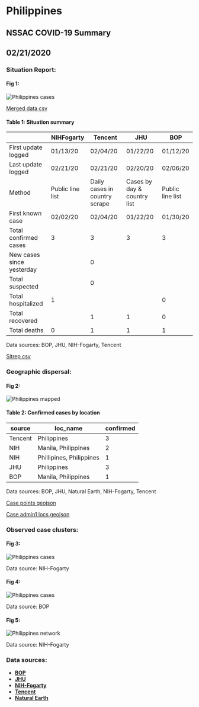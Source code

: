 # Philippines
## NSSAC COVID-19 Summary
## 02/21/2020



### Situation Report:
#### Fig 1:
![Philippines cases](../merged_histories/Philippines_merged_histories.png)

[Merged data csv](https://github.com/SchlittDataSci/SchlittDataSci.github.io/blob/master/data/tables/Philippines_merged_daily.csv)

#### Table 1: Situation summary


|                           | NIHFogarty       | Tencent                       | JHU                         | BOP              |
|---------------------------|------------------|-------------------------------|-----------------------------|------------------|
| First update logged       | 01/13/20         | 02/04/20                      | 01/22/20                    | 01/12/20         |
| Last update logged        | 02/21/20         | 02/21/20                      | 02/20/20                    | 02/06/20         |
| Method                    | Public line list | Daily cases in country scrape | Cases by day & country list | Public line list |
| First known case          | 02/02/20         | 02/04/20                      | 01/22/20                    | 01/30/20         |
| Total confirmed cases     | 3                | 3                             | 3                           | 3                |
| New cases since yesterday |                  | 0                             |                             |                  |
| Total suspected           |                  | 0                             |                             |                  |
| Total hospitalized        | 1                |                               |                             | 0                |
| Total recovered           |                  | 1                             | 1                           | 0                |
| Total deaths              | 0                | 1                             | 1                           | 1                |

Data sources: BOP, JHU, NIH-Fogarty, Tencent


[Sitrep csv](https://github.com/SchlittDataSci/SchlittDataSci.github.io/blob/master/data/tables/Philippines_sitrep.csv)

### Geographic dispersal:
#### Fig 2:
![Philippines mapped](../case_locs/Philippines_case_locs.png)

#### Table 2: Confirmed cases by location


| source   | loc_name                 |   confirmed |
|----------|--------------------------|-------------|
| Tencent  | Philippines              |           3 |
| NIH      | Manila, Philippines      |           2 |
| NIH      | Phillipines, Philippines |           1 |
| JHU      | Philippines              |           3 |
| BOP      | Manila, Philippines      |           1 |

Data sources: BOP, JHU, Natural Earth, NIH-Fogarty, Tencent


[Case points geojson](https://github.com/SchlittDataSci/SchlittDataSci.github.io/blob/master/data/shapes/Philippines_case_locs.geojson)

[Case admin1 locs geojson](https://github.com/SchlittDataSci/SchlittDataSci.github.io/blob/master/data/shapes/Philippines_admin1_locs.geojson)

### Observed case clusters:
#### Fig 3:
![Philippines cases](../cluster_analysis/Philippines_imported_cases_NIHFogarty.png)



Data source: NIH-Fogarty


#### Fig 4:
![Philippines cases](../cluster_analysis/Philippines_imported_cases_BOP.png)



Data source: BOP


#### Fig 5:
![Philippines network](../autochthonous_networks/Philippines_network.png)



Data source: NIH-Fogarty


### Data sources:
* **[BOP](https://github.com/beoutbreakprepared/nCoV2019)**
* **[JHU](https://github.com/CSSEGISandData/COVID-19)** 
* **[NIH-Fogarty](https://docs.google.com/spreadsheets/d/1jS24DjSPVWa4iuxuD4OAXrE3QeI8c9BC1hSlqr-NMiU/edit#gid=1187587451)** 
* **[Tencent](https://news.qq.com/zt2020/page/feiyan.htm)**
* **[Natural Earth](https://www.naturalearthdata.com/forums/forum/natural-earth-map-data/cultural-vectors/admin-1-states-provinces-and-their-boundaries/)**

<!-- Global site tag (gtag.js) - Google Analytics -->
<script async src="https://www.googletagmanager.com/gtag/js?id=UA-158816269-1"></script>
<script>
  window.dataLayer = window.dataLayer || [];
  function gtag(){dataLayer.push(arguments);}
  gtag('js', new Date());

  gtag('config', 'UA-158816269-1');
</script>